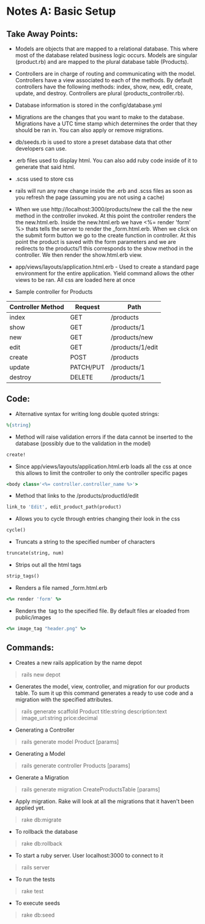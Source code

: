 Notes A: Basic Setup
====================

Take Away Points:
------------------
* Models are objects that are mapped to a relational database. This where most of the database related business logic occurs. Models are singular (product.rb) and are mapped to the plural database table (Products).

* Controllers are in charge of routing and communicating with the model. Controllers have a view associated to each of the methods. By default controllers have the following methods: index, show, new, edit, create, update, and destroy. Controllers are plural (products_controller.rb). 

* Database information is stored in the config/database.yml

* Migrations are the changes that you want to make to the database. Migrations have a UTC time stamp which determines the order that they should be ran in. You can also apply or remove migrations.

* db/seeds.rb is used to store a preset database data that other developers can use.

* .erb files used to display html. You can also add ruby code inside of it to generate that said html.

* .scss used to store css 

* rails will run any new change inside the .erb and .scss files as soon as you refresh the page (assuming you are not using a cache)

* When we use http://localhost:3000/products/new the call the the new method in the controller invoked. At this point the controller renders the the new.html.erb. Inside the new.html.erb we have <%= render 'form' %> thats tells the server to render the _form.html.erb. When we click on the submit form button we go to the create function in controller. At this point the product is saved with the form parameters and we are redirects to the products/1 this corresponds to the show method in the controller. We then render the show.html.erb view.

* app/views/layouts/application.html.erb - Used to create a standard page environment for the entire application. Yield command allows the other views to be ran. All css are loaded here at once

* Sample controller for Products

| Controller Method |   Request   |        Path      |
| ----------------- | ----------- | ---------------- |
|       index       |   GET       | /products        |
|       show        |   GET       | /products/1      |
|       new         |   GET       | /products/new    |
|       edit        |   GET       | /products/1/edit |
|       create      |   POST      | /products        |
|       update      |   PATCH/PUT | /products/1      |
|       destroy     |   DELETE    | /products/1      |

Code:
-----
* Alternative syntax for writing long double quoted strings:
```ruby
%{string}
```

* Method will raise validation errors if the data cannot be inserted to the database (possibly due to the validation in the model)
```ruby
create!
```

* Since app/views/layouts/application.html.erb loads all the css at once this allows to limit the controller to only the controller specific pages
```ruby
<body class='<%= controller.controller_name %>'>
```

* Method that links to the /products/productId/edit
```ruby
link_to 'Edit', edit_product_path(product)
```

* Allows you to cycle through entries changing their look in the css
```ruby
cycle()
```

* Truncats a string to the specified number of characters
```ruby
truncate(string, num)
```

* Strips out all the html tags
```ruby
strip_tags()
```

* Renders a file named _form.html.erb
```ruby
<%= render 'form' %>
```

* Renders the <img> tag to the specified file. By default files ar eloaded from public/images
```ruby
<%= image_tag "header.png" %> 
```

Commands:
---------
* Creates a new rails application by the name depot 
> rails new depot 

* Generates the model, view, controller, and migration for our products table. To sum it up this command generates a ready to use code and a migration with the specified attributes.
> rails generate scaffold Product title:string description:text image_url:string price:decimal

* Generating a Controller 
> rails generate model Product [params]

* Generating a Model
> rails generate controller Products [params]

* Generate a Migration
> rails generate migration CreateProductsTable [params]

* Apply migration. Rake will look at all the migrations that it haven't been applied yet.
> rake db:migrate

* To rollback the database
> rake db:rollback

* To start a ruby server. User localhost:3000 to connect to it
> rails server

* To run the tests
> rake test

* To execute seeds
> rake db:seed